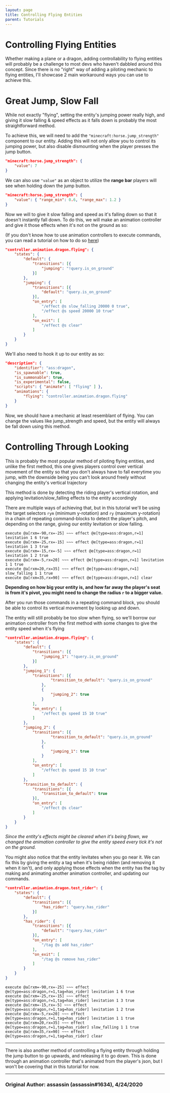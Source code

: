 ```yaml
---
layout: page
title: Controlling Flying Entities
parent: Tutorials
---
```


# Controlling Flying Entities

Whether making a plane or a dragon, adding controllability to flying entities will probably be a challenge to most devs who haven't dabbled around this concept. Since there is no "right" way of adding a piloting mechanic to flying entities, I'll showcase 2 main workaround ways you can use to achieve this.

# Great Jump, Slow Fall

While not exactly "flying", setting the entity's jumping power really high, and giving it slow falling & speed effects as it falls down is probably the most straightforward method.

To achieve this, we will need to add the `"minecraft:horse.jump_strength"` component to our entity. Adding this will not only allow you to control its jumping power, but also disable dismounting when the player presses the jump button.

```json
"minecraft:horse.jump_strength": {
    "value": 7
}
```
We can also use `"value"` as an object to utilize the **range bar** players will see when holding down the jump button.
```json
"minecraft:horse.jump_strength": {
    "value": { "range_min": 0.6, "range_max": 1.2 }
}
```

Now we will to give it slow falling and speed as it's falling down so that it doesn't instantly fall down. To do this, we will make an animation controller and give it those effects when it's not on the ground as so:

(If you don't know how to use animation controllers to execute commands, you can read a tutorial on how to do so [here](https://wiki.bedrock.dev/tutorials/entity-commands.html))
```json
"controller.animation.dragon.flying": {
	"states": {
		"default": {
			"transitions": [{
				"jumping": "!query.is_on_ground"
			}]
		},
		"jumping": {
			"transitions": [{
				"default": "query.is_on_ground"
			}],
			"on_entry": [
				"/effect @s slow_falling 20000 0 true",
				"/effect @s speed 20000 10 true"
			],
			"on_exit": [
				"/effect @s clear"
			]
		}
	}
}
```
We'll also need to hook it up to our entity as so:
```json
"description": {
	"identifier": "ass:dragon",
	"is_spawnable": true,
	"is_summonable": true,
	"is_experimental": false,
	"scripts": { "animate": [ "flying" ] },
	"animations": {
		"flying": "controller.animation.dragon.flying"
	}
}
```
Now, we should have a mechanic at least resemblant of flying. You can change the values like jump_strength and speed, but the entity will always be fall down using this method.

# Controlling Through Looking

This is probably the most popular method of piloting flying entities, and unlike the first method, this one gives players control over vertical movement of the entity so that you don't always have to fall everytime you jump, with the downside being you can't look around freely without changing the entity's vertical trajectory

This method is done by detecting the riding player's vertical rotation, and applying levitation/slow_falling effects to the entity accordingly

There are multiple ways of achieving that, but in this tutorial we'll be using the target selectors `rym` (minimum y-rotation) and `ry` (maximum y-rotation) in a chain of repeating command-blocks to detect the player's pitch, and depending on the range, giving our entity levitation or slow falling.

```
execute @a[rxm=-90,rx=-25] ~~~ effect @e[type=ass:dragon,r=1] levitation 1 6 true
execute @a[rxm=-25,rx=-15] ~~~ effect @e[type=ass:dragon,r=1] levitation 1 3 true
execute @a[rxm=-15,rx=-5] ~~~ effect @e[type=ass:dragon,r=1] levitation 1 2 true
execute @a[rxm=-5,rx=20] ~~~ effect @e[type=ass:dragon,r=1] levitation 1 1 true
execute @a[rxm=20,rx=35] ~~~ effect @e[type=ass:dragon,r=1] slow_falling 1 1 true
execute @a[rxm=35,rx=90] ~~~ effect @e[type=ass:dragon,r=1] clear
```
**Depending on how big your entity is, and how far away the player's seat is from it's pivot, you might need to change the radius `r` to a bigger value.**

After you run those commands in a repeating command block, you should be able to control its vertical movement by looking up and down.

The entity will still probably be too slow when flying, so we'll borrow our animation controller from the first method with some changes to give the entity speed when it's flying
```json
"controller.animation.dragon.flying": {
	"states": {
		"default": {
			"transitions": [{
				"jumping_1": "!query.is_on_ground"
			}]
		},
		"jumping_1": {
			"transitions": [{
					"transition_to_default": "query.is_on_ground"
				},
				{
					"jumping_2": true
				}
			],
			"on_entry": [
				"/effect @s speed 15 10 true"
			]
		},
		"jumping_2": {
			"transitions": [{
					"transition_to_default": "query.is_on_ground"
				},
				{
					"jumping_1": true
				}
			],
			"on_entry": [
				"/effect @s speed 15 10 true"
			]
		},
		"transition_to_default": {
			"transitions": [{
				"transition_to_default": true
			}],
			"on_entry": [
				"/effect @s clear"
			]
		}
	}
}
```
*Since the entity's effects might be cleared when it's being flown, we changed the animation controller to give the entity speed every tick it's not on the ground.*

You might also notice that the entity levitates when you go near it. We can fix this by giving the entity a tag when it's being ridden (and removing it when it isn't), and only applying those effects when the entity has the tag by making and animating another animation controller, and updating our commands.

```json
"controller.animation.dragon.test_rider": {
	"states": {
		"default": {
			"transitions": [{
				"has_rider": "query.has_rider"
			}]
		},
		"has_rider": {
			"transitions": [{
				"default": "!query.has_rider"
			}],
			"on_entry": [
				"/tag @s add has_rider"
			],
			"on_exit": [
				"/tag @s remove has_rider"
			]
		}
	}
}
```

```
execute @a[rxm=-90,rx=-25] ~~~ effect @e[type=ass:dragon,r=1,tag=has_rider] levitation 1 6 true
execute @a[rxm=-25,rx=-15] ~~~ effect @e[type=ass:dragon,r=1,tag=has_rider] levitation 1 3 true
execute @a[rxm=-15,rx=-5] ~~~ effect @e[type=ass:dragon,r=1,tag=has_rider] levitation 1 2 true
execute @a[rxm=-5,rx=20] ~~~ effect @e[type=ass:dragon,r=1,tag=has_rider] levitation 1 1 true
execute @a[rxm=20,rx=35] ~~~ effect @e[type=ass:dragon,r=1,tag=has_rider] slow_falling 1 1 true
execute @a[rxm=35,rx=90] ~~~ effect @e[type=ass:dragon,r=1,tag=has_rider] clear
```
---
There is also another method of controlling a flying entity through holding the jump button to go upwards, and releasing it to go down. This is done through an animation controller that's animated from the player's json, but I won't be covering that in this tutorial for now.

---
### **Original Author:** assassin (assassin#1634), 4/24/2020
